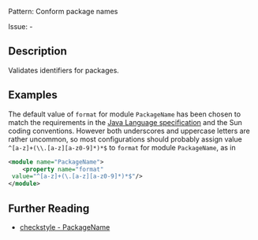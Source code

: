 Pattern: Conform package names

Issue: -

## Description

Validates identifiers for packages. 

## Examples

The default value of `format` for module `PackageName` has been chosen to match the requirements in the [Java Language specification](http://docs.oracle.com/javase/specs/jls/se8/html/jls-6.html#jls-6.5.3) and the Sun coding conventions. However both underscores and uppercase letters are rather uncommon, so most configurations should probably assign value `^[a-z]+(\\.[a-z][a-z0-9]*)*$` to `format` for module `PackageName`, as in 


```xml
<module name="PackageName">
    <property name="format"
 value="^[a-z]+(\.[a-z][a-z0-9]*)*$"/>
</module>
```

## Further Reading

* [checkstyle - PackageName](http://checkstyle.sourceforge.net/config_naming.html#PackageName)
